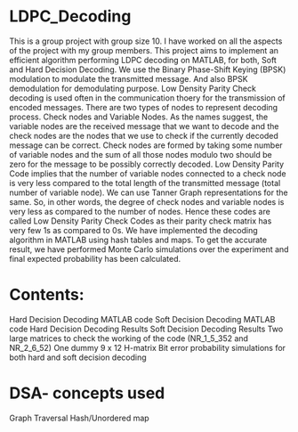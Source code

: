# LDPC_Decoding
This is a group project with group size 10. I have worked on all the aspects of the project with my group members.
This project aims to implement an efficient algorithm performing LDPC decoding on MATLAB, for both, Soft and Hard Decision Decoding. We use the Binary Phase-Shift Keying (BPSK) modulation to modulate the transmitted message. And also BPSK demodulation for demodulating purpose.
Low Density Parity Check decoding is used often in the communication thoery for the transmission of encoded messages.
There are two types of nodes to represent decoding process. Check nodes and Variable Nodes. As the names suggest, the variable nodes are the received message that we want to decode and the check nodes are the nodes that we use to check if the currently decoded message can be correct. Check nodes are formed by taking some number of variable nodes and the sum of all those nodes modulo two should be zero for the message to be possibly correctly decoded. Low Density Parity Code implies that the number of variable nodes connected to a check node is very less compared to the total length of the transmitted message (total number of variable node). We can use Tanner Graph representations for the same. So, in other words, the degree of check nodes and variable nodes is very less as compared to the number of nodes. Hence these codes are called Low Density Parity Check Codes as their parity check matrix has very few 1s as compared to 0s.
We have implemented the decoding algorithm in MATLAB using hash tables and maps.
To get the accurate result, we have performed Monte Carlo simulations over the experiment and final expected probability has been calculated.

# Contents:
Hard Decision Decoding MATLAB code
Soft Decision Decoding MATLAB code
Hard Decision Decoding Results
Soft Decision Decoding Results
Two large matrices to check the working of the code (NR_1_5_352 and NR_2_6_52)
One dummy 9 x 12 H-matrix
Bit error probability simulations for both hard and soft decision decoding

# DSA- concepts used
Graph Traversal
Hash/Unordered map